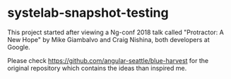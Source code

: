 # systelab-snapshot-testing

This project started after viewing a Ng-conf 2018 talk called "Protractor: A New Hope" by Mike Giambalvo and Craig Nishina, both developers at Google.

Please check https://github.com/angular-seattle/blue-harvest for the original repository which contains the ideas than inspired me.
